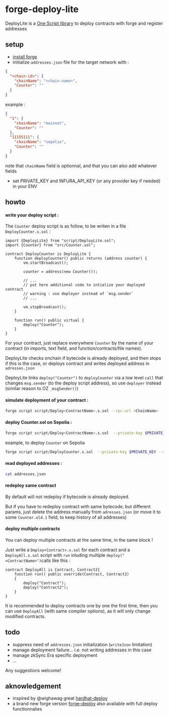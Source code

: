 # forge-deploy-lite

DeployLite is a [One Script library](https://github.com/zapaz/forge-deploy-lite/blob/main/script/DeployLite.sol) to deploy contracts with forge and register addresses

## setup

- [install forge](https://book.getfoundry.sh/getting-started/installation)
- initialize `addresses.json` file for the target network with :

```json
{
  "<chain-id>": {
    "chainName": "<chain-name>",
    "Counter": ""
  }
}
```

example :

```json
{
  "1": {
    "chainName": "mainnet",
    "Counter": ""
  },
  "11155111": {
    "chainName": "sepolia",
    "Counter": ""
  }
}
```

note that `chainName` field is optionnal, and that you can also add whatever fields

- set PRIVATE_KEY and INFURA_API_KEY (or any provider key if needed) in your ENV

## howto

#### write your deploy script :

The `Counter` deploy script is as follow, to be writen in a file `DeployCounter.s.sol` :

```solidity
import {DeployLite} from "script/DeployLite.sol";
import {Counter} from "src/Counter.sol";

contract DeployCounter is DeployLite {
    function deployCounter() public returns (address counter) {
        vm.startBroadcast();

        counter = address(new Counter());

        // ...
        // put here additional code to intialize your deployed contract
        // warning : use deployer instead of `msg.sender`
        // ...

        vm.stopBroadcast();
    }

    function run() public virtual {
        deploy("Counter");
    }
}

```

For your contract, just replace everywhere `Counter` by the name of your contract (in imports, text field, and function/contracts/file names).

DeployLite checks onchain if bytecode is already deployed, and then stops if this is the case, or deploys contract and writes deployed address in `adresses.json`

DeployLite links `deploy("Counter")` to `deployCounter` via a low level `call` that changes `msg.sender` (to the deploy script address), so use `deployer` instead (similar reason to OZ `_msgSender()`)

#### simulate deployment of your contract :

```bash
forge script script/Deploy<ContractName>.s.sol --rpc-url <ChainName>
```

#### deploy Counter.sol on Sepolia :

```bash
forge script script/Deploy<ContractName>.s.sol  --private-key $PRIVATE_KEY --rpc-url <ChainName> --broadcast
```

example, to deploy `Counter` on Sepolia

```bash
forge script script/DeployCounter.s.sol  --private-key $PRIVATE_KEY --rpc-url sepolia --broadcast
```

#### read deployed addresses :

```bash
cat addresses.json
```

#### redeploy same contract

By default will not redeploy if bytecode is already deployed.

But if you have to redeploy contract with same bytecode, but different params, just delete the address manually from `adresses.json` (or move it to some `Counter.old.1` field, to keep history of all addresses)

#### deploy multiple contracts

You can deploy multiple contracts at the same time, in the same block !

Just write a `Deploy<Contract>.s.sol` for each contract and a `DeployAll.s.sol` script with `run` inluding multiple `deploy("<ContractName>")`calls like this :

```solidity
contract DeployAll is Contract, Contract2{
    function run() public override(Contract, Contract2)
    {
        deploy("Contract");
        deploy("Contract2");
    }
}
```

It is recommended to deploy contracts one by one the first time, then you can use `DeployAll` (with same compiler options), as it will only change modified contracts.

## todo

- suppress need of `addresses.json` initialization (`writeJson` limitation)
- manage deployment failure... i.e. not writing addresses in this case
- manage zkSync Era specific deployment
- ...

Any suggestions welcome!

## aknowledgement

- inspired by @wighawag great [hardhat-deploy](https://github.com/wighawag/hardhat-deploy)
- a brand new forge version [forge-deploy](https://github.com/wighawag/forge-deploy) also available with full deploy functionnalies
